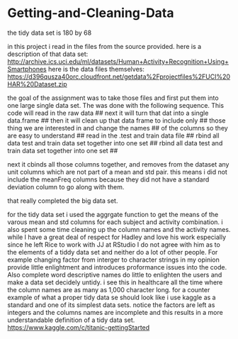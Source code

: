 Getting-and-Cleaning-Data
=========================

the tidy data set is 180 by 68

in this project i read in the files from the source provided. 
here is a description of that data set:
http://archive.ics.uci.edu/ml/datasets/Human+Activity+Recognition+Using+Smartphones 
here is the data files themselves:
https://d396qusza40orc.cloudfront.net/getdata%2Fprojectfiles%2FUCI%20HAR%20Dataset.zip 

the goal of the assignment was to take those files and first put them into one large single data set. The was done with the following sequence.
This code will read in the raw data                   ##
next it will turn that dat into a single data.frame   ##
then it will clean up that data frame to include only ##
those thing we are interested in and change the names ##
of the columns so they are easy to understand         ##
read in the .test and train data file                 ##
rbind all data test and train data set together into one set ##
rbind all data test and train data set together into one set ##

next it cbinds all those columns together, and removes from the dataset any unit columns which are not part of a mean and std pair. this means i did not include the meanFreq columns because they did not have a standard deviation column to go along with them. 

that really completed the big data set.

for the tidy data set i used the aggrgate function to get the means of the varous mean and std columns for each subject and activity combination. i also spent some time cleaning up the column names and the activity names. while I have a great deal of respect for Hadley and love his work especially since he left Rice to work with JJ at RStudio I do not agree with him as to the elements of a tiddy data set and neither do a lot of other people. For example changing factor from interger to character strings in my opinion provide little enlightment and introduces proformance issues into the code. Also complete word descriptive names do little to enlighten the users and make a data set decidely untidy. i see this in healthcare all the time where the column names are as many as 1,000 character long. for a counter example of what a proper tidy data se should look like i use kaggle as a standard and one of its simplest data sets. notice the factors are left as integers and the columns names are incomplete and this results in a more understandable definition of a tidy data set. https://www.kaggle.com/c/titanic-gettingStarted
